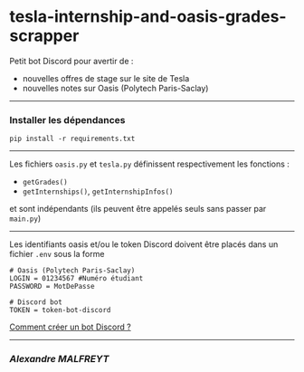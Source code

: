 # tesla-internship-and-oasis-grades-scrapper
Petit bot Discord pour avertir de :
- nouvelles offres de stage sur le site de Tesla
- nouvelles notes sur Oasis (Polytech Paris-Saclay)

---

### Installer les dépendances
`pip install -r requirements.txt`

---

Les fichiers `oasis.py` et `tesla.py` définissent respectivement les fonctions :
- `getGrades()`
- `getInternships()`, `getInternshipInfos()`

et sont indépendants (ils peuvent être appelés seuls sans passer par `main.py`)

---

Les identifiants oasis et/ou le token Discord doivent être placés dans un fichier `.env` sous la forme
```
# Oasis (Polytech Paris-Saclay)
LOGIN = 01234567 #Numéro étudiant
PASSWORD = MotDePasse

# Discord bot
TOKEN = token-bot-discord
```

[Comment créer un bot Discord ?](https://github.com/reactiflux/discord-irc/wiki/Creating-a-discord-bot-&-getting-a-token)

---

### *Alexandre MALFREYT*
